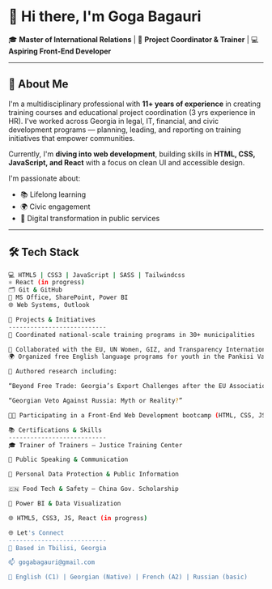 # 👋 Hi there, I'm Goga Bagauri

🎓 **Master of International Relations** | 💼 **Project Coordinator & Trainer** | 💻 **Aspiring Front-End Developer**

---

## 🧠 About Me

I'm a multidisciplinary professional with **11+ years of experience** in creating training courses and educational project coordination (3 yrs experience in HR). I've worked across Georgia in legal, IT, financial, and civic development programs — planning, leading, and reporting on training initiatives that empower communities.

Currently, I'm **diving into web development**, building skills in **HTML, CSS, JavaScript, and React** with a focus on clean UI and accessible design.

I'm passionate about:
- 📚 Lifelong learning
- 🌍 Civic engagement
- 🧩 Digital transformation in public services

---

## 🛠️ Tech Stack

```bash
💻 HTML5 | CSS3 | JavaScript | SASS | Tailwindcss
⚛️ React (in progress)
🗂️ Git & GitHub
🧰 MS Office, SharePoint, Power BI
🌐 Web Systems, Outlook

🚀 Projects & Initiatives
---------------------------
🏫 Coordinated national-scale training programs in 30+ municipalities

🤝 Collaborated with the EU, UN Women, GIZ, and Transparency International
🌍 Organized free English language programs for youth in the Pankisi Valley to support integration and equal opportunity

📝 Authored research including:

“Beyond Free Trade: Georgia’s Export Challenges after the EU Association Agreement”

“Georgian Veto Against Russia: Myth or Reality?”

🧑‍💻 Participating in a Front-End Web Development bootcamp (HTML, CSS, JS/React) @ GeoLab (2024–2025)

📚 Certifications & Skills
---------------------------
🎓 Trainer of Trainers – Justice Training Center

💬 Public Speaking & Communication

🔐 Personal Data Protection & Public Information

🇨🇳 Food Tech & Safety – China Gov. Scholarship

🧮 Power BI & Data Visualization

🌐 HTML5, CSS3, JS, React (in progress)

🌐 Let's Connect
---------------------------
📍 Based in Tbilisi, Georgia

📫 gogabagauri@gmail.com

💬 English (C1) | Georgian (Native) | French (A2) | Russian (basic)
